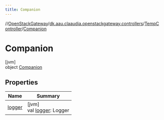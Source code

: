 ```yaml
---
title: Companion
---
```

//[OpenStackGateway](../../../../index.html)/[dk.aau.claaudia.openstackgateway.controllers](../../index.html)/[TempController](../index.html)/[Companion](index.html)



# Companion



[jvm]\
object [Companion](index.html)



## Properties


| Name | Summary |
|---|---|
| [logger](logger.html) | [jvm]<br>val [logger](logger.html): Logger |

